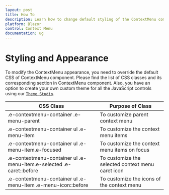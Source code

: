 ```yaml
---
layout: post
title: How To
description: Learn how to change default styling of the ContextMenu component
platform: Blazor
control: Context Menu
documentation: ug
---
```


# Styling and Appearance

To modify the ContextMenu appearance, you need to override the default CSS of ContextMenu component. Please find the list of CSS classes and its corresponding section in ContextMenu component. Also, you have an option to create your own custom theme for all the JavaScript controls using our [`Theme Studio`](https://ej2.syncfusion.com/themestudio/?theme=material).

CSS Class | Purpose of Class
-----|-----
|.e-contextmenu-container .e-menu-parent|To customize parent context menu
|.e-contextmenu-container ul .e-menu-item|To customize the context menu items
|.e-contextmenu-container ul .e-menu-item.e-focused|To customize the context menu items on focus
|.e-contextmenu-container ul .e-menu-item.e-selected .e-caret::before|To customize the selected context menu caret icon
|.e-contextmenu-container ul .e-menu-item .e-menu-icon::before|To customize the icons of the context menu
